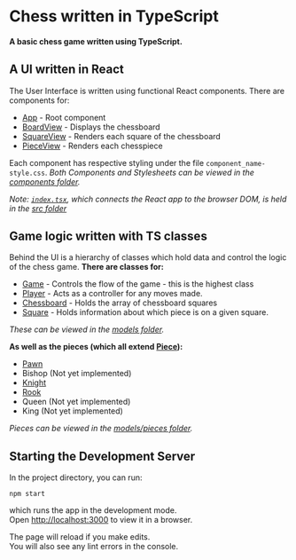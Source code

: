 # Chess written in TypeScript
#### A basic chess game written using TypeScript.

## A UI written in React
The User Interface is written using functional React components.
There are components for:
- [App](src/components/App.tsx) - Root component
- [BoardView](src/components/BoardView.tsx) - Displays the chessboard
- [SquareView](src/components/SquareView.tsx) - Renders each square of the chessboard
- [PieceView](src/components/PieceView.tsx) - Renders each chesspiece

Each component has respective styling under the file `component_name-style.css`.
_Both Components and Stylesheets can be viewed in the [components folder](src/components)._

_Note: [`index.tsx`](src/index.tsx), which connects the React app to the browser DOM,
is held in the [src folder](src)_

## Game logic written with TS classes
Behind the UI is a hierarchy of classes which hold data and control
the logic of the chess game. **There are classes for:**
- [Game](src/models/Game.ts) - Controls the flow of the game - this is the highest class
- [Player](src/models/Player.ts) - Acts as a controller for any moves made.
- [Chessboard](src/models/ChessBoard.ts) - Holds the array of chessboard squares
- [Square](src/models/Square.ts) - Holds information about which piece is on a given square.

_These can be viewed in the [models folder](src/models)._

**As well as the pieces (which all extend [Piece](src/models/pieces/Piece.ts)):**
- [Pawn](src/models/pieces/Pawn.ts)
- Bishop (Not yet implemented)
- [Knight](src/models/pieces/Knight.ts)
- [Rook](src/models/pieces/Rook.ts)
- Queen (Not yet implemented)
- King (Not yet implemented)

_Pieces can be viewed in the [models/pieces folder](src/models/pieces)._


## Starting the Development Server

In the project directory, you can run:

`npm start`

which runs the app in the development mode.\
Open [http://localhost:3000](http://localhost:3000) to view it in a browser.

The page will reload if you make edits.\
You will also see any lint errors in the console.
